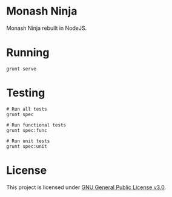# Monash Ninja
Monash Ninja rebuilt in NodeJS.

# Running
```
grunt serve
```

# Testing
```
# Run all tests
grunt spec

# Run functional tests
grunt spec:func

# Run unit tests
grunt spec:unit
```

# License
This project is licensed under [GNU General Public License v3.0](LICENSE.txt).
